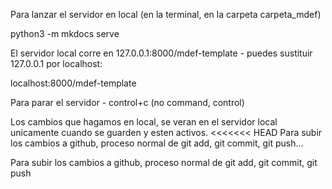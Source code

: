 Para lanzar el servidor en local (en la terminal, en la carpeta carpeta_mdef)

python3 -m mkdocs serve

El servidor local corre en 127.0.0.1:8000/mdef-template - puedes sustituir 127.0.0.1 por localhost:

localhost:8000/mdef-template

Para parar el servidor  - control+c (no command, control)

Los cambios que hagamos en local, se veran en el servidor local unicamente cuando se guarden y esten activos. 
<<<<<<< HEAD
Para subir los cambios a github, proceso normal de git add, git commit, git push...

Para subir los cambios a github, proceso normal de git add, git commit, git push

